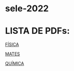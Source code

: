 # sele-2022

# LISTA DE PDFs:

[FÍSICA](https://github.com/tomiock/sele-2022/blob/main/fisica/fisica.pdf)

[MATES](https://github.com/tomiock/sele-2022/blob/main/mates/mates.pdf)

[QUÍMICA]([QUÍMICA](https://github.com/tomiock/sele-2022/blob/main/quimica/quimica.pdf))
